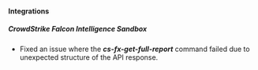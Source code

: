 
#### Integrations
##### CrowdStrike Falcon Intelligence Sandbox
- Fixed an issue where the ***cs-fx-get-full-report*** command failed due to unexpected structure of the API response.